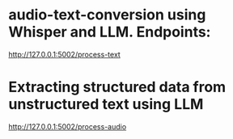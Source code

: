 # audio-text-conversion using Whisper and LLM. Endpoints:

http://127.0.0.1:5002/process-text

# Extracting structured data from unstructured text using LLM

http://127.0.0.1:5002/process-audio
